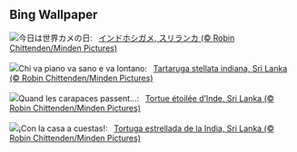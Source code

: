 ## Bing Wallpaper
![](https://www.bing.com/th?id=OHR.IndianStarTortoise_JA-JP1239891119_UHD.jpg&w=1000)今日は世界カメの日:&nbsp;&ensp;[インドホシガメ, スリランカ (© Robin Chittenden/Minden Pictures)](https://www.bing.com/th?id=OHR.IndianStarTortoise_JA-JP1239891119_UHD.jpg)
<br><br/>
![](https://www.bing.com/th?id=OHR.IndianStarTortoise_IT-IT5611549896_UHD.jpg&w=1000)Chi va piano va sano e va lontano:&nbsp;&ensp;[Tartaruga stellata indiana, Sri Lanka (© Robin Chittenden/Minden Pictures)](https://www.bing.com/th?id=OHR.IndianStarTortoise_IT-IT5611549896_UHD.jpg)
<br><br/>
![](https://www.bing.com/th?id=OHR.IndianStarTortoise_FR-FR8197500473_UHD.jpg&w=1000)Quand les carapaces passent…:&nbsp;&ensp;[Tortue étoilée d’Inde, Sri Lanka (© Robin Chittenden/Minden Pictures)](https://www.bing.com/th?id=OHR.IndianStarTortoise_FR-FR8197500473_UHD.jpg)
<br><br/>
![](https://www.bing.com/th?id=OHR.IndianStarTortoise_ES-ES5156830934_UHD.jpg&w=1000)¡Con la casa a cuestas!:&nbsp;&ensp;[Tortuga estrellada de la India, Sri Lanka (© Robin Chittenden/Minden Pictures)](https://www.bing.com/th?id=OHR.IndianStarTortoise_ES-ES5156830934_UHD.jpg)
<br><br/>
